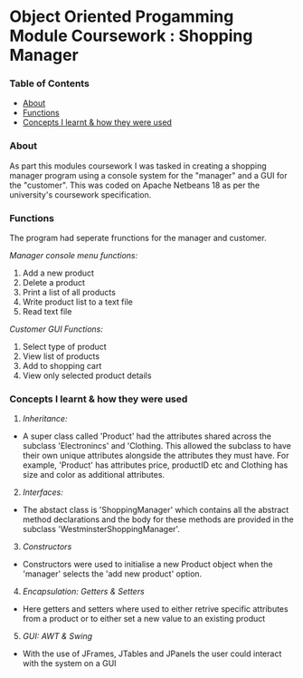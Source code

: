 # Object Oriented Progamming Module Coursework : Shopping Manager

### Table of Contents
- [About](#About)
- [Functions](#Functions)
- [Concepts I learnt & how they were used](#Concepts-I-learnt-&-how-they-were-used)
  
### About
As part this modules coursework I was tasked in creating a shopping manager program using a console system for the "manager" and a GUI for the "customer". This was coded on Apache Netbeans 18 as per the university's coursework specification.

### Functions
The program had seperate frunctions for the manager and customer.

<i>Manager console menu functions:</i>
1. Add a new product
2. Delete a product
3. Print a list of all products
4. Write product list to a text file
5. Read text file

<i>Customer GUI Functions:</i>
1. Select type of product 
2. View list of products 
3. Add to shopping cart
4. View only selected product details

### Concepts I learnt & how they were used
1. <i>Inheritance:</i>
- A super class called 'Product' had the attributes shared across the subclass 'Electronincs' and 'Clothing. This allowed the subclass to have their own unique attributes alongside the attributes they must have. For example, 'Product' has attributes price, productID etc and Clothing has size and color as additional attributes.
2. <i>Interfaces:</i>
- The abstact class is 'ShoppingManager' which contains all the abstract method   declarations and the body for these methods are provided in the subclass 'WestminsterShoppingManager'.
3. <i>Constructors</i>
- Constructors were used to initialise a new Product object when the 'manager' selects the 'add new product' option.
4. <i>Encapsulation: Getters & Setters</i>
- Here getters and setters where used to either retrive specific attributes from a product or to either set a new value to an existing product
5. <i>GUI: AWT & Swing</i>
- With the use of JFrames, JTables and JPanels the user could interact with the system on a GUI

